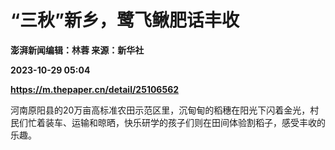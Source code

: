 # “三秋”新乡，鹭飞鳅肥话丰收
**澎湃新闻编辑：林蓉 来源：新华社**

**2023-10-29 05:04**

**https://m.thepaper.cn/detail/25106562**

河南原阳县的20万亩高标准农田示范区里，沉甸甸的稻穗在阳光下闪着金光，村民们忙着装车、运输和晾晒，快乐研学的孩子们则在田间体验割稻子，感受丰收的乐趣。